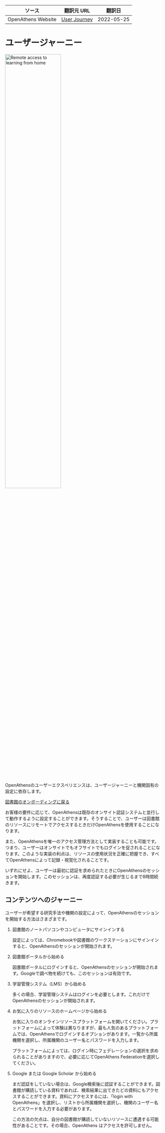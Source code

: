 | ソース | 翻訳元 URL | 翻訳日 |
| ---- | ---- | ---- |
| OpenAthens Website | [User Journey](https://www.openathens.net/librarians/onboarding-for-librarians/library-onboarding-user-journey/) | 2022-05-25 |

# ユーザージャーニー
<img class="" src="https://www.openathens.net/app/uploads/2021/05/chris-lawton-4ozvhBh2LoY-unsplash-1200x800.jpg" alt="Remote access to learning from home" width = "60%">

OpenAthensのユーザーエクスペリエンスは、ユーザージャーニーと機関固有の設定に依存します。

[図書館のオンボーディングに戻る](https://www.openathens.net/librarians/onboarding-for-librarians/)


お客様の要件に応じて、OpenAthensは既存のオンサイト認証システムと並行して動作するように設定することができます。そうすることで、ユーザーは図書館のリソースにリモートでアクセスするときだけOpenAthensを使用することになります。

また、OpenAthensを唯一のアクセス管理方法として実装することも可能です。つまり、ユーザーはオンサイトでもオフサイトでもログインを促されることになります。このような実装の利点は、リソースの使用状況を正確に把握でき、すべてOpenAthensによって記録・視覚化されることです。

いずれにせよ、ユーザーは最初に認証を求められたときにOpenAthensのセッションを開始します。このセッションは、再度認証する必要が生じるまで8時間続きます。


## コンテンツへのジャーニー

ユーザーが希望する研究手法や機関の設定によって、OpenAthensのセッションを開始する方法はさまざまです。

1. 図書館のノートパソコンやコンピュータにサインインする
    
     設定によっては、Chromebookや図書館のワークステーションにサインインすると、OpenAthensのセッションが開始されます。

1. 図書館ポータルから始める

    図書館ポータルにログインすると、OpenAthensのセッションが開始されます。Googleで調べ物を続けても、このセッションは有効です。
1. 学習管理システム（LMS）から始める

    多くの場合、学習管理システムはログインを必要とします。これだけでOpenAthensのセッションが開始されます。

1. お気に入りのリソースのホームページから始める

    お気に入りのオンラインリソースプラットフォームを開いてください。プラットフォームによって体験は異なりますが、最も人気のあるプラットフォームでは、OpenAthensでログインするオプションがあります。一覧から所属機関を選択し、所属機関のユーザー名とパスワードを入力します。

    プラットフォームによっては、ログイン時にフェデレーションの選択を求められることがありますので、必要に応じてOpenAthens Federationを選択してください。

1. Google または Google Scholar から始める

    まだ認証をしていない場合は、Google検索後に認証することができます。図書館が購読している資料であれば、検索結果に出てきたどの資料にもアクセスすることができます。資料にアクセスするには、「login with OpenAthens」を選択し、リストから所属機関を選択し、機関のユーザー名とパスワードを入力する必要があります。

    この方法の欠点は、自分の図書館が購読していないリソースに遭遇する可能性があることです。その場合、OpenAthens はアクセスを許可しません。



